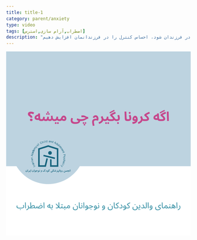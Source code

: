 ```yaml
---
title: title-1
category: parent/anxiety
type: video
tags: [اضطراب,آرام سازی,استرس]
description: "عدم پیش‌بینی پذیری شرایط می‌تواند باعث افزایش اضطراب در فرزندان شود، احساس کنترل را در فرزندانمان افزایش دهیم"
---
```


[![](../../static/images/anxiety-corona-cover.png)](../../static/videos/anxiety-corona.mp4)